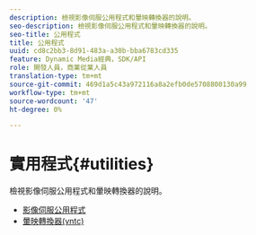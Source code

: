```yaml
---
description: 檢視影像伺服公用程式和暈映轉換器的說明。
seo-description: 檢視影像伺服公用程式和暈映轉換器的說明。
seo-title: 公用程式
title: 公用程式
uuid: cd8c2bb3-8d91-483a-a30b-bba6783cd335
feature: Dynamic Media經典，SDK/API
role: 開發人員，商業從業人員
translation-type: tm+mt
source-git-commit: 469d1a5c43a972116a8a2efb0de5708800130a99
workflow-type: tm+mt
source-wordcount: '47'
ht-degree: 0%

---
```



# 實用程式{#utilities}

檢視影像伺服公用程式和暈映轉換器的說明。

* [影像伺服公用程式](/help/aem-is-ir-api/is-api/is-utils/utilities/c-utils-home.md)
* [暈映轉換器(vntc)](/help/aem-is-ir-api/utilities/c-ir-vignette-converter-vntc/c-ir-vignette-converter-vntc.md)

